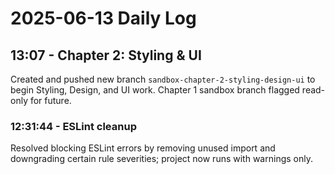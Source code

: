 # 2025-06-13 Daily Log

## 13:07 - Chapter 2: Styling & UI

Created and pushed new branch `sandbox-chapter-2-styling-design-ui` to begin Styling, Design, and UI work. Chapter 1 sandbox branch flagged read-only for future.

### 12:31:44 - ESLint cleanup

Resolved blocking ESLint errors by removing unused import and downgrading certain rule severities; project now runs with warnings only.
